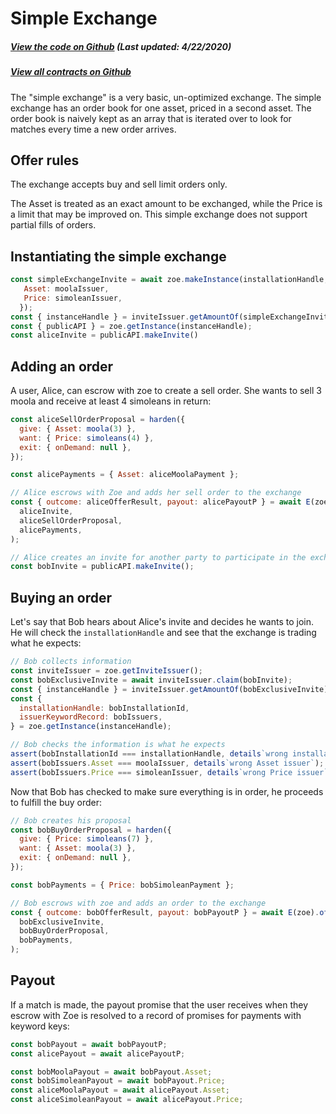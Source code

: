 # Simple Exchange

<Zoe-Version/>

##### [View the code on Github](https://github.com/Agoric/agoric-sdk/blob/958a2c0a3dec38bdba2234934119ea2c28958262/packages/zoe/src/contracts/simpleExchange.js) (Last updated: 4/22/2020)
##### [View all contracts on Github](https://github.com/Agoric/agoric-sdk/tree/master/packages/zoe/src/contracts)

The "simple exchange" is a very basic, un-optimized exchange. The
simple exchange has an order book for one asset, priced in a second
asset. The order book is naively kept as an array that is iterated over
to look for matches every time a new order arrives.

## Offer rules

The exchange accepts buy and sell limit orders only.

The Asset is treated as an exact amount to be exchanged, while the Price is a limit that may be improved on. This simple exchange does not support partial fills of orders.

## Instantiating the simple exchange

```js
const simpleExchangeInvite = await zoe.makeInstance(installationHandle, {
   Asset: moolaIssuer,
   Price: simoleanIssuer,
  });
const { instanceHandle } = inviteIssuer.getAmountOf(simpleExchangeInvite).value[0];
const { publicAPI } = zoe.getInstance(instanceHandle);
const aliceInvite = publicAPI.makeInvite()
```

## Adding an order

A user, Alice, can escrow with zoe to create a sell order. She wants to sell 3 moola and receive at least 4 simoleans in return:

```js
const aliceSellOrderProposal = harden({
  give: { Asset: moola(3) },
  want: { Price: simoleans(4) },
  exit: { onDemand: null },
});

const alicePayments = { Asset: aliceMoolaPayment };

// Alice escrows with Zoe and adds her sell order to the exchange
const { outcome: aliceOfferResult, payout: alicePayoutP } = await E(zoe).offer(
  aliceInvite,
  aliceSellOrderProposal,
  alicePayments,
);

// Alice creates an invite for another party to participate in the exchange
const bobInvite = publicAPI.makeInvite();
```

## Buying an order

Let's say that Bob hears about Alice's invite and decides he wants to
join. He will check the `installationHandle` and see that the exchange
is trading what he
expects:

```js
// Bob collects information
const inviteIssuer = zoe.getInviteIssuer();
const bobExclusiveInvite = await inviteIssuer.claim(bobInvite);
const { instanceHandle } = inviteIssuer.getAmountOf(bobExclusiveInvite).value[0];
const {
  installationHandle: bobInstallationId,
  issuerKeywordRecord: bobIssuers,
} = zoe.getInstance(instanceHandle);

// Bob checks the information is what he expects
assert(bobInstallationId === installationHandle, details`wrong installation`);
assert(bobIssuers.Asset === moolaIssuer, details`wrong Asset issuer`);
assert(bobIssuers.Price === simoleanIssuer, details`wrong Price issuer`);
```

Now that Bob has checked to make sure everything is in order, he proceeds to fulfill the buy order:

```js
// Bob creates his proposal
const bobBuyOrderProposal = harden({
  give: { Price: simoleans(7) },
  want: { Asset: moola(3) },
  exit: { onDemand: null },
});

const bobPayments = { Price: bobSimoleanPayment };

// Bob escrows with zoe and adds an order to the exchange
const { outcome: bobOfferResult, payout: bobPayoutP } = await E(zoe).offer(
  bobExclusiveInvite,
  bobBuyOrderProposal,
  bobPayments,
);

```

## Payout

If a match is made, the payout promise that the user receives when
they escrow with Zoe is resolved to a record of promises for payments with keyword keys:

```js
const bobPayout = await bobPayoutP;
const alicePayout = await alicePayoutP;

const bobMoolaPayout = await bobPayout.Asset;
const bobSimoleanPayout = await bobPayout.Price;
const aliceMoolaPayout = await alicePayout.Asset;
const aliceSimoleanPayout = await alicePayout.Price;
```

